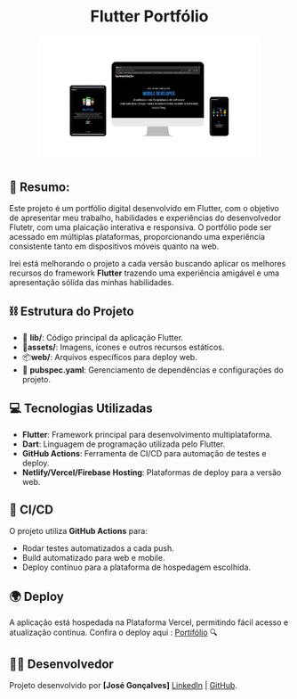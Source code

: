 

<div align="center">
<h1>Flutter Portfólio</h1>
<img style="border-radius: 4px;" src="./assets/project_view.png" alt="Layout do Projeto" width="400px">
</div>

## 📖 Resumo:

Este projeto é um portfólio digital desenvolvido em Flutter, com o objetivo de apresentar meu trabalho, habilidades e experiências do desenvolvedor Flutetr, com uma plaicação  interativa e responsiva. O portfólio pode ser acessado em múltiplas plataformas, proporcionando uma experiência consistente tanto em dispositivos móveis quanto na web.

Irei está melhorando o projeto a cada versão buscando aplicar os melhores recursos do framework **Flutter** trazendo uma experiência amigável e uma apresentação sólida das minhas habilidades.

## ⛓ Estrutura do Projeto 

- 📂 **lib/**: Código principal da aplicação Flutter.
- 📂**assets/**: Imagens, ícones e outros recursos estáticos.
- 📦**web/**: Arquivos específicos para deploy web.
- 📑 **pubspec.yaml**: Gerenciamento de dependências e configurações do projeto.

## 💻 Tecnologias Utilizadas

- **Flutter**: Framework principal para desenvolvimento multiplataforma.
- **Dart**: Linguagem de programação utilizada pelo Flutter.
- **GitHub Actions**: Ferramenta de CI/CD para automação de testes e deploy.
- **Netlify/Vercel/Firebase Hosting**: Plataformas de deploy para a versão web.

## 🚀 CI/CD

O projeto utiliza **GitHub Actions** para:

- Rodar testes automatizados a cada push.
- Build automatizado para web e mobile.
- Deploy contínuo para a plataforma de hospedagem escolhida.

## 🌍 Deploy

A aplicação está hospedada na Plataforma Vercel, permitindo fácil acesso e atualização contínua.
Confira o deploy aqui : [Portifólio](https://web-psi-hazel.vercel.app/) 🔍

## 👨‍💻 Desenvolvedor

Projeto desenvolvido por **[José Gonçalves]** [LinkedIn](https://www.linkedin.com/in/jgoncalvessf/) | [GitHub](https://github.com/JoseGoncalvess).  

